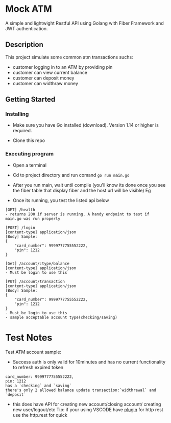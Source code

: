# Mock ATM 

A simple and lightwight Restful API using Golang with Fiber Framework and JWT authentication. 

## Description

This project simulate some common atm transactions suchs:
- customer logging in to an ATM by providing pin
- customer can view current balance
- customer can deposit money
- customer can widthraw money

## Getting Started

### Installing
* Make sure you have Go installed (download). Version 1.14 or higher is required.

* Clone this repo


### Executing program
* Open a terminal
* Cd to project directory and run comand ```go run main.go```
* After you run main, wait until compile (you'll know its done once you see the fiber table that display fiber and the host url will be visible)
Eg


* Once its running, you test the  listed api below
```
[GET] /health 
- returns 200 if server is running. A handy endpoint to test if main.go was run properly
```
```
[POST] /login 
[content-type] application/json
[Body] Sample:
{
    "card_number": 9999777755552222,
    "pin": 1212
}
```

```
[Get] /account/:type/balance 
[content-type] application/json
- Must be login to use this
```
```
[PUT] /account/transaction
[content-type] application/json
[Body] Sample:
{
    "card_number": 9999777755552222,
    "pin": 1212
}
- Must be login to use this
- sample acceptable account type(checking/saving)
```

# Test Notes
Test ATM account sample: 
- Success auth is only valid for 10minutes and has no current functionality to refresh expired token
```
card_number: 9999777755552222,
pin: 1212
has a `checking` and `saving`  
there's only 2 allowed balance update transaction:`widthrawal` and `deposit`
```
- this does have API for creating new account/closing account/ creating new user/logout/etc
Tip: if your using VSCODE have [plugin](https://marketplace.visualstudio.com/items?itemName=humao.rest-client) for http rest use the http.rest for quick
